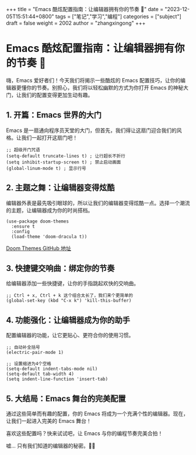 +++
title = "Emacs 酷炫配置指南：让编辑器拥有你的节奏 🚀"
date = "2023-12-05T15:51:44+0800"
tags = ["笔记","学习","编程"]
categories = ["subject"]
draft = false
weight = 2002
author = "zhangxingong"
+++

# Emacs 酷炫配置指南：让编辑器拥有你的节奏 🚀

嗨，Emacs 爱好者们！今天我们将揭示一些酷炫的 Emacs 配置技巧，让你的编辑器更懂你的节奏。别担心，我们将以轻松幽默的方式为你打开 Emacs 的神秘大门，让我们的配置变得更加生动有趣。

## 1. 开篇：Emacs 世界的大门

Emacs 是一扇通向程序员天堂的大门，但首先，我们得让这扇门迎合我们的风格。让我们一起打开这扇门吧！

```emacs-lisp
;; 超级开门咒语
(setq-default truncate-lines t) ; 让行超长不折行
(setq inhibit-startup-screen t) ; 禁止启动画面
(global-linum-mode t) ; 显示行号
```

## 2. 主题之舞：让编辑器变得炫酷

编辑器外表是最先吸引眼球的，所以让我们的编辑器变得炫酷一点。选择一个潮流的主题，让编辑器成为你的时尚搭档。

```emacs-lisp
(use-package doom-themes
  :ensure t
  :config
  (load-theme 'doom-dracula t))
```

[Doom Themes GitHub 地址](https://github.com/hlissner/emacs-doom-themes)

## 3. 快捷键交响曲：绑定你的节奏

给编辑器添加一些快捷键，让你的手指跳起欢快的交响曲。

```emacs-lisp
;; Ctrl + x, Ctrl + k 这个组合太长了，我们来个更简单的
(global-set-key (kbd "C-x k") 'kill-this-buffer)
```

## 4. 功能强化：让编辑器成为你的助手

配置编辑器的功能，让它更贴心、更符合你的使用习惯。

```emacs-lisp
;; 自动补全括号
(electric-pair-mode 1)

;; 设置缩进为4个空格
(setq-default indent-tabs-mode nil)
(setq-default tab-width 4)
(setq indent-line-function 'insert-tab)
```

## 5. 大结局：Emacs 舞台的完美配置

通过这些简单而有趣的配置，你的 Emacs 将成为一个充满个性的编辑器。现在，让我们一起进入完美的 Emacs 舞台！

喜欢这些配置吗？快来试试吧，让 Emacs 与你的编程节奏完美合拍！

嘘... 只有我们知道的编辑器的秘密。🎩✨
